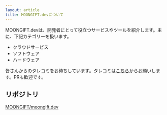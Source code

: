 ```yaml
---
layout: article
title: MOONGIFT.devについて
---
```


MOONGIFT.devは、開発者にとって役立つサービスやツールを紹介します。主に、下記カテゴリーを扱います。

- クラウドサービス
- ソフトウェア
- ハードウェア

皆さんからのタレコミをお待ちしています。タレコミは[こちら](https://github.com/MOONGIFT/moongift.dev/issues)からお願いします。PRも歓迎です。

## リポジトリ

[MOONGIFT/moongift\.dev](https://github.com/MOONGIFT/moongift.dev)
